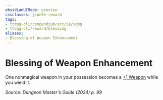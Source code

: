 ```yaml
---
obsidianUIMode: preview
cssclasses: json5e-reward
tags:
- ttrpg-cli/compendium/src/5e/xdmg
- ttrpg-cli/reward/blessing
aliases:
- Blessing of Weapon Enhancement
---
```

# Blessing of Weapon Enhancement

One nonmagical weapon in your possession becomes a [+1 Weapon](/3-Mechanics/CLI/items/1-weapon-xdmg.md) while you wield it.

*Source: Dungeon Master's Guide (2024) p. 99*